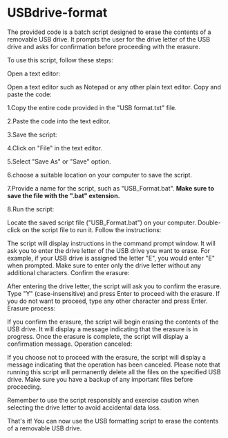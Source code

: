 # USBdrive-format
The provided code is a batch script designed to erase the contents of a removable USB drive. It prompts the user for the drive letter of the USB drive and asks for confirmation before proceeding with the erasure.

To use this script, follow these steps:

Open a text editor:

Open a text editor such as Notepad or any other plain text editor.
Copy and paste the code:

1.Copy the entire code provided in the "USB format.txt" file.

2.Paste the code into the text editor.

3.Save the script:

4.Click on "File" in the text editor.

5.Select "Save As" or "Save" option.

6.choose a suitable location on your computer to save the script.

7.Provide a name for the script, such as "USB_Format.bat".
**Make sure to save the file with the ".bat" extension.**

8.Run the script:

Locate the saved script file ("USB_Format.bat") on your computer.
Double-click on the script file to run it.
Follow the instructions:

The script will display instructions in the command prompt window.
It will ask you to enter the drive letter of the USB drive you want to erase.
For example, if your USB drive is assigned the letter "E", you would enter "E" when prompted.
Make sure to enter only the drive letter without any additional characters.
Confirm the erasure:

After entering the drive letter, the script will ask you to confirm the erasure.
Type "Y" (case-insensitive) and press Enter to proceed with the erasure.
If you do not want to proceed, type any other character and press Enter.
Erasure process:

If you confirm the erasure, the script will begin erasing the contents of the USB drive.
It will display a message indicating that the erasure is in progress.
Once the erasure is complete, the script will display a confirmation message.
Operation canceled:

If you choose not to proceed with the erasure, the script will display a message indicating that the operation has been canceled.
Please note that running this script will permanently delete all the files on the specified USB drive. Make sure you have a backup of any important files before proceeding.

Remember to use the script responsibly and exercise caution when selecting the drive letter to avoid accidental data loss.

That's it! You can now use the USB formatting script to erase the contents of a removable USB drive.
